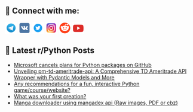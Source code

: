 ## 🔎 Connect with me:
[<img src="https://github.com/bullbesh/bullbesh/blob/main/images/Telegram.png" width="32" height="32" />](https://t.me/bullbesh)
[<img src="https://github.com/bullbesh/bullbesh/blob/main/images/VK.png" width="32" height="32" />](https://vk.com/bullbesh)
[<img src="https://github.com/bullbesh/bullbesh/blob/main/images/Twitter.png" width="32" height="32" />](https://twitter.com/bullbesh1)
[<img src="https://github.com/bullbesh/bullbesh/blob/main/images/Instagram.png" width="32" height="32" />](https://www.instagram.com/bullbesh)
[<img src="https://github.com/bullbesh/bullbesh/blob/main/images/Reddit.png" width="32" height="32" />](https://www.reddit.com/user/bullbesh)
[<img src="https://github.com/bullbesh/bullbesh/blob/main/images/YouTube.png" width="32" height="32" />](https://www.youtube.com/channel/UCtfjRs6uzgq5mfm8S06WTcg)

## 📕 Latest r/Python Posts
<!-- BLOG-POST-LIST:START -->
- [Microsoft cancels plans for Python packages on GitHub](https://www.reddit.com/r/Python/comments/143p39s/microsoft_cancels_plans_for_python_packages_on/)
- [Unveiling pm-td-ameritrade-api: A Comprehensive TD Ameritrade API Wrapper with Pydantic Models and More](https://www.reddit.com/r/Python/comments/143oajl/unveiling_pmtdameritradeapi_a_comprehensive_td/)
- [Any recommendations for a fun, interactive Python game/course/website?](https://www.reddit.com/r/Python/comments/143mwhn/any_recommendations_for_a_fun_interactive_python/)
- [What was your first creation?](https://www.reddit.com/r/Python/comments/143mcjy/what_was_your_first_creation/)
- [Manga downloader using mangadex api &lpar;Raw images, PDF or cbz&rpar;](https://www.reddit.com/r/Python/comments/143jxn2/manga_downloader_using_mangadex_api_raw_images/)
<!-- BLOG-POST-LIST:END -->
